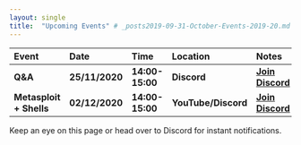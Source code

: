 ```yaml
---
layout: single
title:  "Upcoming Events" # _posts2019-09-31-October-Events-2019-20.md 
---
```

| Event | Date | Time | Location | Notes
|:-----------------|:----------|:-----------|:-----------|:-----------|
| __Q&A__ | __25/11/2020__ | __14:00-15:00__ | __Discord__ | __[Join Discord](https://discordapp.com/invite/p6qGd3D)__ |
| __Metasploit + Shells__ | __02/12/2020__ | __14:00-15:00__ | __YouTube/Discord__ | __[Join Discord](https://discordapp.com/invite/p6qGd3D)__ |

Keep an eye on this page or head over to Discord for instant notifications.
